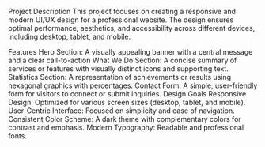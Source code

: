 Project Description
This project focuses on creating a responsive and modern UI/UX design for a professional website. The design ensures optimal performance, aesthetics, and accessibility across different devices, including desktop, tablet, and mobile.

Features
Hero Section: A visually appealing banner with a central message and a clear call-to-action
What We Do Section: A concise summary of services or features with visually distinct icons and supporting text.
Statistics Section: A representation of achievements or results using hexagonal graphics with percentages.
Contact Form: A simple, user-friendly form for visitors to connect or submit inquiries.
Design Goals
Responsive Design: Optimized for various screen sizes (desktop, tablet, and mobile).
User-Centric Interface: Focused on simplicity and ease of navigation.
Consistent Color Scheme: A dark theme with complementary colors for contrast and emphasis.
Modern Typography: Readable and professional fonts.